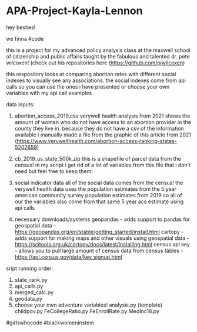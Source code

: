 # APA-Project-Kayla-Lennon
 
hey besties! 

we finna #code

this is a project for my advanced policy analysis class at the maxwell school of citizenship and public affairs taught by the fabulous and talented dr. pete wilcoxen! (check out his repositories here (https://github.com/pjwilcoxen)

this respository looks at comparing abortion rates with different social indexes to visually see any associations. the social indexes come from api calls so you can use the ones i have presented or choose your own variables with my api call examples

data inputs:

1. abortion_access_2019.csv
    verywell health analysis from 2021 shows the amount of women who do not have access to an abortion provider in the county they live in. because they do not have a csv of the information available i manually made a file from the graphic of this article from 2021 (https://www.verywellhealth.com/abortion-access-ranking-states-5202659) 

2. cb_2019_us_state_500k.zip
    this is a shapefile of parcel data from the census! in my script i get rid of a lot of variables from this file that i don't need but feel free to keep them!
    
3. social indicator data
    all of the social data comes from the census! the verywell health data uses the population estimates from the 5 year american community survey population estimates from 2019 so all of our the variables also come from that same 5 year acs estimate using api calls 

4. necessary downloads/systems
    geopandas - adds support to pandas for geospatial data - https://geopandas.org/en/stable/getting_started/install.html
    cartopy - adds support for making maps and other visuals using geospatial data - https://scitools.org.uk/cartopy/docs/latest/installing.html
    census api key - allows you to pull large amount of census data from census tables - https://api.census.gov/data/key_signup.html

sript running order:
    
1. state_rank.py
2. api_calls.py
3. merged_calc.py
4. geodata.py
5. choose your own adventure variables!
    analysis.py (template)
    childpov.py
    FeCollegeRatio.py
    FeEnrollRate.py
    MedInc18.py
    
#girlswhocode 
#blackwomeninstem